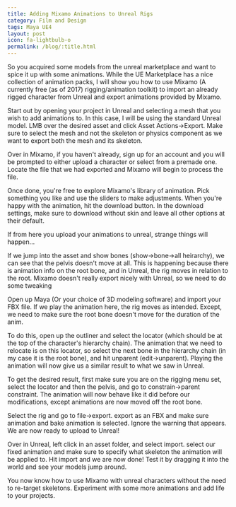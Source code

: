 ```yaml
---
title: Adding Mixamo Animations to Unreal Rigs
category: Film and Design
tags: Maya UE4
layout: post
icon: fa-lightbulb-o
permalink: /blog/:title.html
---
```

So you acquired some models from the unreal marketplace and want to spice it up with some animations. While the UE Marketplace has a nice collection of animation packs, I will show you how to use Mixamo (A currently free (as of 2017) rigging/animation toolkit) to import an already rigged character from Unreal and export animations provided by Mixamo.

Start out by opening your project in Unreal and selecting a mesh that you wish to add animations to. In this case, I will be using the standard Unreal model. LMB over the desired asset and click Asset Actions->Export. Make sure to select the mesh and not the skeleton or physics component as we want to export both the mesh and its skeleton.




Over in Mixamo, if you haven't already, sign up for an account and you will be prompted to either upload a character or select from a premade one. Locate the file that we had exported and Mixamo will begin to process the file.



Once done, you're free to explore Mixamo's library of animation. Pick something you like and use the sliders to make adjustments. When you're happy with the animation, hit the download button. In the download settings, make sure to download without skin and leave all other options at their default.




If from here you upload your animations to unreal, strange things will happen...



If we jump into the asset and show bones (show->bone->all heirarchy), we can see that the pelvis doesn't move at all. This is happening because there is animation info on the root bone, and in Unreal, the rig moves in relation to the root. Mixamo doesn't really export nicely with Unreal, so we need to do some tweaking

Open up Maya (Or your choice of 3D modeling software) and import your FBX file. If we play the animation here, the rig moves as intended. Except, we need to make sure the root bone doesn't move for the duration of the anim.




To do this, open up the outliner and select the locator (which should be at the top of the character's hierarchy chain). The animation that we need to relocate is on this locator, so select the next bone in the hierarchy chain (in my case it is the root bone), and hit unparent (edit->unparent). Playing the animation will now give us a similar result to what we saw in Unreal.





To get the desired result, first make sure you are on the rigging menu set, select the locator and then the pelvis, and go to constrain->parent constraint. The animation will now behave like it did before our modifications, except animations are now moved off the root bone.





Select the rig and go to file->export. export as an FBX and make sure animation and bake animation is selected. Ignore the warning that appears. We are now ready to upload to Unreal!



Over in Unreal, left click in an asset folder, and select import. select our fixed animation and make sure to specify what skeleton the animation will be applied to. Hit import and we are now done! Test it by dragging it into the world and see your models jump around.



You now know how to use Mixamo with unreal characters without the need to re-target skeletons. Experiment with some more animations and add life to your projects.
